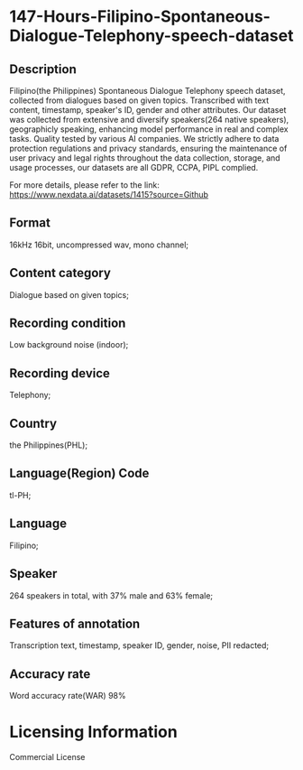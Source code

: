 # 147-Hours-Filipino-Spontaneous-Dialogue-Telephony-speech-dataset

## Description
Filipino(the Philippines) Spontaneous Dialogue Telephony speech dataset, collected from dialogues based on given topics. Transcribed with text content, timestamp, speaker's ID, gender and other attributes. Our dataset was collected from extensive and diversify speakers(264 native speakers), geographicly speaking, enhancing model performance in real and complex tasks. Quality tested by various AI companies. We strictly adhere to data protection regulations and privacy standards, ensuring the maintenance of user privacy and legal rights throughout the data collection, storage, and usage processes, our datasets are all GDPR, CCPA, PIPL complied.

For more details, please refer to the link: https://www.nexdata.ai/datasets/1415?source=Github


## Format
16kHz 16bit, uncompressed wav, mono channel;
## Content category
Dialogue based on given topics;
## Recording condition
Low background noise (indoor);
## Recording device
Telephony;
## Country
the Philippines(PHL);
## Language(Region) Code
tl-PH;
## Language
Filipino;
## Speaker
264 speakers in total, with 37% male and 63% female;
## Features of annotation
Transcription text, timestamp, speaker ID, gender, noise, PII redacted;
## Accuracy rate
Word accuracy rate(WAR) 98%
# Licensing Information
Commercial License
